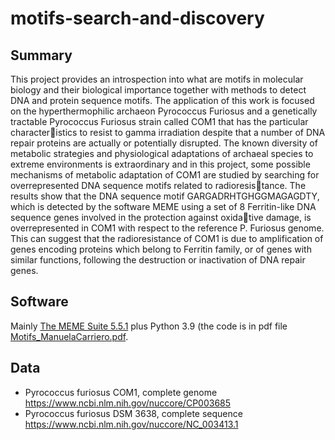 # motifs-search-and-discovery
## Summary
This project provides an introspection into what are motifs in molecular biology and their biological importance together with methods to detect DNA
and protein sequence motifs. The application of this work is focused on the
hyperthermophilic archaeon Pyrococcus Furiosus and a genetically tractable
Pyrococcus Furiosus strain called COM1 that has the particular characteristics to resist to gamma irradiation despite that a number of DNA repair
proteins are actually or potentially disrupted.
The known diversity of metabolic strategies and physiological adaptations of
archaeal species to extreme environments is extraordinary and in this project,
some possible mechanisms of metabolic adaptation of COM1 are studied
by searching for overrepresented DNA sequence motifs related to radioresistance. The results show that the DNA sequence motif GARGADRHTGHGGMAGAGDTY, which is detected by the software MEME using a set of 8
Ferritin-like DNA sequence genes involved in the protection against oxidative damage, is overrepresented in COM1 with respect to the reference P.
Furiosus genome. This can suggest that the radioresistance of COM1 is due
to amplification of genes encoding proteins which belong to Ferritin family,
or of genes with similar functions, following the destruction or inactivation
of DNA repair genes.

## Software
Mainly [The MEME Suite 5.5.1](https://meme-suite.org/meme/doc/overview.html?man_type=web) plus Python 3.9 (the code is in pdf file [Motifs_ManuelaCarriero.pdf](https://github.com/ManuelaCarriero/motifs-search-and-discovery/blob/main/Motifs_ManuelaCarriero.pdf).

## Data
* Pyrococcus furiosus COM1, complete genome https://www.ncbi.nlm.nih.gov/nuccore/CP003685
* Pyrococcus furiosus DSM 3638, complete sequence https://www.ncbi.nlm.nih.gov/nuccore/NC_003413.1
